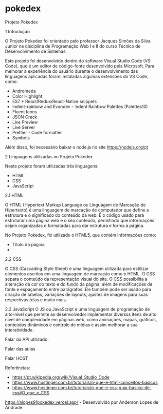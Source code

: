 # pokedex
Projeto Pokedex

1 Introdução

O Projeto Pokedex foi orientado pelo professor Jacques Simões da Silva Junior na disciplina de Programação Web I e II do curso Técnico de Desenvolvimento de Sistemas.

Este projeto foi desenvolvido dentro do software Visual Studio Code (VS Code), que é um editor de código-fonte desenvolvido pela Microsoft. Para melhorar a experiência do usuário durante o desenvolvimento das linguagens aplicadas foram instaladas algumas extensões do VS Code, como:

- Andromeda
- Color Highlight
- ES7 + React/Redux/React-Native snippets
- Indent-rainbow and Evondev - Indent Rainbow Palettes (Palettes10)
- Fluent Icons
- JSON Crack
- Live Preview
- Live Server
- Prettier - Code formatter
- Symbols 

Além disso, foi necessário baixar o node.js no site https://nodejs.org/pt

2 Linguagens utilizadas no Projeto Pokedex

Neste projeto foram utilizadas três linguagens:

- HTML
- CSS
- JavaScript

2.1 HTML

O HTML (Hypertext Markup Language ou Linguagem de Marcação de Hipertexto) é uma linguagem de marcação de computador que define a estrutura e o significado do conteúdo da web. É o código usado para estruturar uma página web e o seu conteúdo, permitindo que informações sejam organizadas e formatadas para dar estrutura e forma à página.

No Projeto Pokedex, foi utilizado o HTML5, que contém informações como:
- Título da página
- 




2.2 CSS

O CSS (Cascading Style Sheet) é uma linguagem utilizada para estilizar elementos escritos em uma linguagem de marcação como o HTML. O CSS separa o conteúdo da representação visual do site. O CSS possibilita a alteração da cor do texto e do fundo da página, além de modificações de fonte e espaçamento entre parágrafos. Ele também pode ser usado para criação de tabelas, variações de layouts, ajustes de imagens para suas respectivas telas e muito mais.

2.3 JavaScript
O JS ou JavaScript é uma linguagem de programação de alto-nível que permite ao desenvolvedor implementar diversos itens de alto nível de complexidade em páginas web, como animações, mapas, gráficos, conteúdos dinâmicos e controle de mídias e assim melhorar a sua interatividade.



Falar do API utilizado.

Falar das aulas

Falar HOST

Referências:
- https://pt.wikipedia.org/wiki/Visual_Studio_Code
- https://www.hostinger.com.br/tutoriais/o-que-e-html-conceitos-basicos
- https://www.hostinger.com.br/tutoriais/o-que-e-css-guia-basico-de-css#O_que_e_CSS


https://alopes91pokedex.vercel.app/ - Desenvolvido por Anderson Lopes de Andrade
